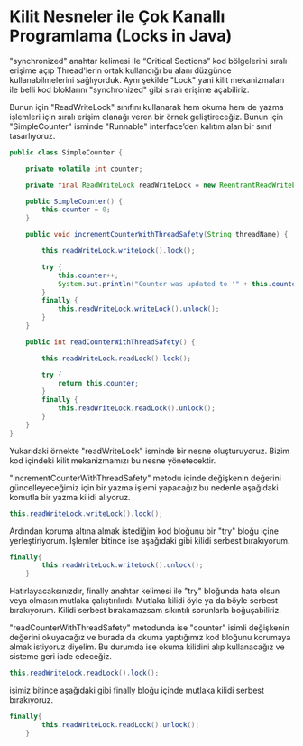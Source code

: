 # Kilit Nesneler ile Çok Kanallı Programlama (Locks in Java)

"synchronized" anahtar kelimesi ile “Critical Sections” kod bölgelerini sıralı erişime açıp Thread'lerin ortak kullandığı bu alanı düzgünce kullanabilmelerini sağlıyorduk. Aynı şekilde "Lock" yani kilit mekanizmaları ile belli kod bloklarını "synchronized" gibi sıralı erişime açabiliriz.

Bunun için "ReadWriteLock" sınıfını kullanarak hem okuma hem de yazma işlemleri için sıralı erişim olanağı veren bir örnek geliştireceğiz. Bunun için "SimpleCounter" isminde "Runnable" interface’den kalıtım alan bir sınıf tasarlıyoruz.

```java
public class SimpleCounter {

	private volatile int counter;

	private final ReadWriteLock readWriteLock = new ReentrantReadWriteLock();

	public SimpleCounter() {
		this.counter = 0;
	}

	public void incrementCounterWithThreadSafety(String threadName) {

		this.readWriteLock.writeLock().lock();

		try {
			this.counter++;
			System.out.println("Counter was updated to '" + this.counter + "' from " + threadName);
		}
		finally {
			this.readWriteLock.writeLock().unlock();
		}
	}

	public int readCounterWithThreadSafety() {

		this.readWriteLock.readLock().lock();

		try {
			return this.counter;
		}
		finally {
			this.readWriteLock.readLock().unlock();
		}
	}
}
```

Yukarıdaki örnekte "readWriteLock" isminde bir nesne oluşturuyoruz. Bizim kod içindeki kilit mekanizmamızı bu nesne yönetecektir.

"incrementCounterWithThreadSafety" metodu içinde değişkenin değerini güncelleyeceğimiz için bir yazma işlemi yapacağız bu nedenle aşağıdaki komutla bir yazma kilidi alıyoruz.

```java
this.readWriteLock.writeLock().lock();
```

Ardından koruma altına almak istediğim kod bloğunu bir "try" bloğu içine yerleştiriyorum. İşlemler bitince ise aşağıdaki gibi kilidi serbest bırakıyorum.

```java
finally{
		this.readWriteLock.writeLock().unlock();
	}
```

Hatırlayacaksınızdır, finally anahtar kelimesi ile "try" bloğunda hata olsun veya olmasın mutlaka çalıştırılırdı. Mutlaka kilidi öyle ya da böyle serbest bırakıyorum. Kilidi serbest bırakamazsam sıkıntılı sorunlarla boğuşabiliriz.

"readCounterWithThreadSafety" metodunda ise "counter" isimli değişkenin değerini okuyacağız ve burada da okuma yaptığımız kod bloğunu korumaya almak istiyoruz diyelim. Bu durumda ise okuma kilidini alıp kullanacağız ve sisteme geri iade edeceğiz.

```java
this.readWriteLock.readLock().lock();
```

işimiz bitince aşağıdaki gibi finally bloğu içinde mutlaka kilidi serbest bırakıyoruz.

```java
finally{
		this.readWriteLock.readLock().unlock();
	}
```
